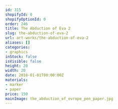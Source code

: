 ```yaml
---
id: 315
shopifyId: 0
shopifyOptionId: 0
order: 246
title: The Abduction of Eva 2
slug: the-abduction-of-eva-2
url: art-works/the-abduction-of-eva-2
aliases: []
categories:
- graphics
inStock: false
isVisible: false
height: 20
width: 20
date: 2018-01-01T00:00:00Z
materials:
- marker
- paper
price: 150
mainImage: the_abduction_of_evrope_pen_paper.jpg
---
```

